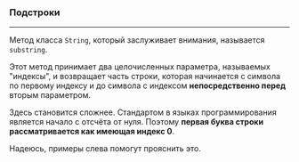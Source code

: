 ### Подстроки
***

Метод класса `String`, который заслуживает внимания, называется `substring`.

Этот метод принимает два целочисленных параметра, называемых "индексы",
и возвращает часть строки,
которая начинается с символа по первому индексу и до
символа с индексом **непосредственно перед** вторым параметром.

Здесь становится сложнее. Стандартом в языках программирования является начало
с отсчёта от нуля. Поэтому **первая буква строки
рассматривается как имеющая индекс 0**.

Надеюсь, примеры слева помогут прояснить это.